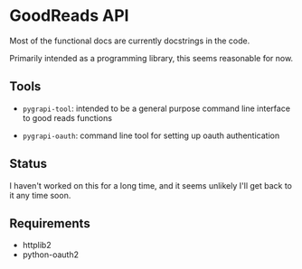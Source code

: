 GoodReads API
=============

Most of the functional docs are currently docstrings in the code.

Primarily intended as a programming library, this seems reasonable for
now.


Tools
-----

- `pygrapi-tool`: intended to be a general purpose command line interface to good reads functions

- `pygrapi-oauth`: command line tool for setting up oauth authentication



Status
------

I haven't worked on this for a long time, and it seems unlikely I'll get
back to it any time soon.


Requirements
------------

- httplib2
- python-oauth2

